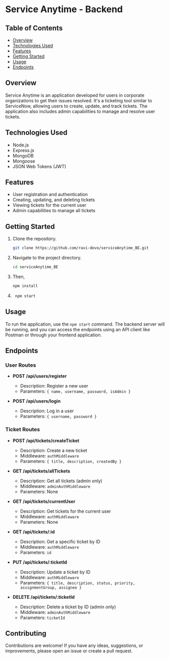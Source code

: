# Service Anytime - Backend

## Table of Contents

- [Overview](#overview)
- [Technologies Used](#technologies-used)
- [Features](#features)
- [Getting Started](#getting-started)
- [Usage](#usage)
- [Endpoints](#endpoints)

## Overview

Service Anytime is an application developed for users in corporate organizations to get their issues resolved. It's a ticketing tool similar to ServiceNow, allowing users to create, update, and track tickets. The application also includes admin capabilities to manage and resolve user tickets.

## Technologies Used

- Node.js
- Express.js
- MongoDB
- Mongoose
- JSON Web Tokens (JWT)

## Features

- User registration and authentication
- Creating, updating, and deleting tickets
- Viewing tickets for the current user
- Admin capabilities to manage all tickets

## Getting Started

1. Clone the repository.
   ```bash
   git clone https://github.com/ravi-devo/serviceAnytime_BE.git
2. Navigate to the project directory.
   ```bash
   cd serviceAnytime_BE
3. Then, 
    ```bash
    npm install
4. ```bash
    npm start

## Usage

To run the application, use the `npm start` command. The backend server will be running, and you can access the endpoints using an API client like Postman or through your frontend application.

## Endpoints

### User Routes

- **POST /api/users/register**
  - Description: Register a new user
  - Parameters: `{ name, username, password, isAdmin }`

- **POST /api/users/login**
  - Description: Log in a user
  - Parameters: `{ username, password }`

### Ticket Routes

- **POST /api/tickets/createTicket**
  - Description: Create a new ticket
  - Middleware: `authMiddleware`
  - Parameters: `{ title, description, createdBy }`

- **GET /api/tickets/allTickets**
  - Description: Get all tickets (admin only)
  - Middleware: `adminAuthMiddleware`
  - Parameters: None

- **GET /api/tickets/currentUser**
  - Description: Get tickets for the current user
  - Middleware: `authMiddleware`
  - Parameters: None

- **GET /api/tickets/:id**
  - Description: Get a specific ticket by ID
  - Middleware: `authMiddleware`
  - Parameters: `id`

- **PUT /api/tickets/:ticketId**
  - Description: Update a ticket by ID
  - Middleware: `authMiddleware`
  - Parameters: `{ title, description, status, priority, assignmentGroup, assignee }`

- **DELETE /api/tickets/:ticketId**
  - Description: Delete a ticket by ID (admin only)
  - Middleware: `adminAuthMiddleware`
  - Parameters: `ticketId`

## Contributing

Contributions are welcome! If you have any ideas, suggestions, or improvements, please open an issue or create a pull request.

